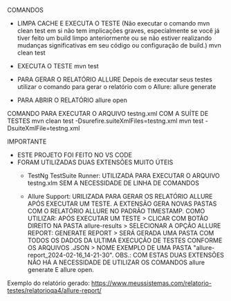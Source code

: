 
COMANDOS

- LIMPA CACHE E EXECUTA O TESTE (Não executar o comando mvn clean test em si não tem implicações graves, especialmente se você já tiver 
feito um build limpo anteriormente ou se não estiver realizando mudanças significativas em seu código ou configuração de build.)
mvn clean test

- EXECUTA O TESTE
mvn test

- PARA GERAR O RELATÓRIO ALLURE
Depois de executar seus testes utilizar o comando para gerar o relatório com o Allure:
allure generate

- PARA ABRIR O RELATÓRIO
allure open

COMANDO PARA EXECUTAR O ARQUIVO testng.xml COM A SUÍTE DE TESTES 
mvn clean test -Dsurefire.suiteXmlFiles=testng.xml
mvn test -DsuiteXmlFile=testng.xml

IMPORTANTE
- ESTE PROJETO FOI FEITO NO VS CODE
- FORAM UTILIZADAS DUAS EXTENSÕES MUITO ÚTEIS
  - TestNg TestSuite Runner: UTILIZADA PARA EXECUTAR O ARQUIVO testng.xlm SEM A NECESSIDADE DE LINHA DE COMANDOS

  - Allure Support: URILIZADA PARA GERAR OS RELATÓRIO ALLURE APÓS EXECUTAR UM TESTE. A EXTENSÃO GERA NOVAS PASTAS COM O RELATÓRIO ALLURE NO PADRÃO TIMESTAMP.
  COMO UTILIZAR:
    APÓS EXECUTAR UM TESTE > CLICAR COM BOTÃO DIREITO NA PASTA allure-results > SELECIONAR A OPÇÃO ALLURE REPORT: GENERATE REPORT > SERÁ GERADA UMA PASTA COM TODOS OS DADOS DA ULTIMA EXECUÇÃO DE TESTES CONFORME OS ARQUIVOS .JSON > NOME EXEMPLO DE UMA PASTA "allure-report_2024-02-16_14-21-30".
OBS.: COM ESTAS DUAS EXTENSÕES NÃO HÁ A NECESSIDADE DE UTILIZAR OS COMANDOS allure generate E allure open.

Exemplo do relatório gerado: https://www.meussistemas.com/relatorio-testes/relatorioqa4/allure-report/
